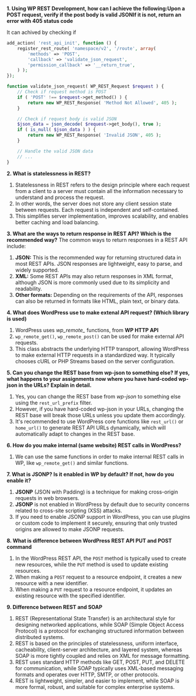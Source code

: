**1. Using WP REST Development, how can I achieve the following:Upon a POST request, verify if the post body is valid JSONIf it is not, return an error with 405 status code**

It can achived by checking if 

```php
add_action( 'rest_api_init', function () {
    register_rest_route( 'namespace/v2', '/route', array(
        'methods' => 'POST',
        'callback' => 'validate_json_request',
        'permission_callback' => '__return_true',
    ) );
});

function validate_json_request( WP_REST_Request $request ) {
    // Check if request method is POST
    if ( 'POST' !== $request->get_method() ) {
        return new WP_REST_Response( 'Method Not Allowed', 405 );
    }

    // Check if request body is valid JSON
    $json_data = json_decode( $request->get_body(), true );
    if ( is_null( $json_data ) ) {
        return new WP_REST_Response( 'Invalid JSON', 405 );
    }

    // Handle the valid JSON data
    // ...
}
```


**2. What is statelessness in REST?**
1. Statelessness in REST refers to the design principle where each request from a client to a server must contain all the information necessary to understand and process the request.
2. In other words, the server does not store any client session state between requests. Each request is independent and self-contained.
3. This simplifies server implementation, improves scalability, and enables better caching and load balancing.


**3. What are the ways to return response in REST API? Which is the recommended way?**
The common ways to return responses in a REST API include:
1. **JSON:** This is the recommended way for returning structured data in most REST APIs. JSON responses are lightweight, easy to parse, and widely supported.
2. **XML:** Some REST APIs may also return responses in XML format, although JSON is more commonly used due to its simplicity and readability.
3. **Other formats:** Depending on the requirements of the API, responses can also be returned in formats like HTML, plain text, or binary data.


**4. What does WordPress use to make extenal API request? (Which library is used)**
1. WordPress uses *wp_remote_* functions, from **WP HTTP API**
2. `wp_remote_get()`, `wp_remote_post()` can be used for make external API requests.
3. This class abstracts the underlying HTTP transport, allowing WordPress to make external HTTP requests in a standardized way. It typically chooses cURL or PHP Streams based on the server configuration.


**5. Can you change the REST base from wp-json to something else? If yes, what happens to your assignments now where you have hard-coded wp-json in the URLs? Explain in detail.**
1. Yes, you can change the REST base from *wp-json* to something else using the `rest_url_prefix` filter.
2. However, if you have hard-coded wp-json in your URLs, changing the REST base will break those URLs unless you update them accordingly.
3. It's recommended to use WordPress core functions like `rest_url()` or `home_url()` to generate REST API URLs dynamically, which will automatically adapt to changes in the REST base.


**6. How do you make internal (same website) REST calls in WordPress?**
1. We can use the same functions in order to make internal REST calls in WP, like `wp_remote_get()` and similar functions.

**7. What is JSONP? Is it enabled in WP by default? If not, how do you enable it?**
1. **JSONP** (JSON with Padding) is a technique for making cross-origin requests in web browsers.
2. **JSONP** is not enabled in WordPress by default due to security concerns related to cross-site scripting (XSS) attacks.
3. If you need to enable JSONP support in WordPress, you can use plugins or custom code to implement it securely, ensuring that only trusted origins are allowed to make JSONP requests.

**8. What is difference between WordPress REST API PUT and POST command**
1. In the WordPress REST API, the `POST` method is typically used to create new resources, while the `PUT` method is used to update existing resources.
2. When making a `POST` request to a resource endpoint, it creates a new resource with a new identifier.
3. When making a `PUT` request to a resource endpoint, it updates an existing resource with the specified identifier.

**9. Difference between REST and SOAP**
1. REST (Representational State Transfer) is an architectural style for designing networked applications, while SOAP (Simple Object Access Protocol) is a protocol for exchanging structured information between distributed systems.
2. REST is based on the principles of statelessness, uniform interface, cacheability, client-server architecture, and layered system, whereas SOAP is more tightly coupled and relies on XML for message formatting.
3. REST uses standard HTTP methods like GET, POST, PUT, and DELETE for communication, while SOAP typically uses XML-based messaging formats and operates over HTTP, SMTP, or other protocols.
4. REST is lightweight, simpler, and easier to implement, while SOAP is more formal, robust, and suitable for complex enterprise systems.